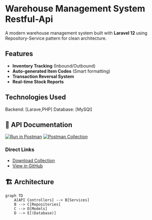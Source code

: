 #  Warehouse Management System Restful-Api


A modern warehouse management system built with **Laravel 12** using Repository-Service pattern for clean architecture.

##  Features

- **Inventory Tracking** (Inbound/Outbound)
- **Auto-generated Item Codes** (Smart formatting)
- **Transaction Reversal System**
- **Real-time Stock Reports**

## Technologies Used
Backend: [Larave,PHP]
Database: [MySQl]


## 🚀 API Documentation

[![Run in Postman](https://run.pstmn.io/button.svg)](https://app.getpostman.com/run-collection/YOUR_POSTMAN_ID)
[![Postman Collection](https://img.shields.io/badge/Postman-Collection-orange)]([https://raw.githubusercontent.com/ameer-aetony/warehouse-management/docs/postman_collection.json](https://github.com/ameer-aetony/warehouse-management/blob/main/Docs/warehouse_management.postman_collection.json))

### Direct Links
- [Download Collection](docs/postman_collection.json)
- [View in GitHub](docs/postman_collection.json)

## 🏗️ Architecture

```mermaid
graph TD
    A[API Controllers] --> B[Services]
    B --> C[Repositories]
    C --> D[Models]
    D --> E[(Database)]


